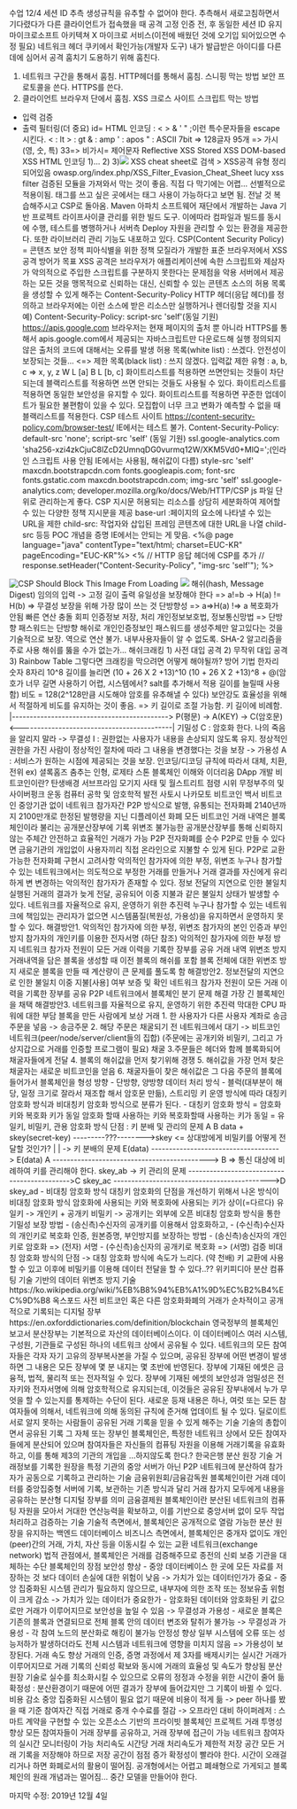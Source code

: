수업 12/4
세션 ID
추측
생성규칙을 유추할 수 없어야 한다.
추측해서 새로고침하면서 기다렸다가 다른 클라이언트가 접속했을 때 공격
고정
인증 전, 후 동일한 세션 ID 유지
마이크로소프트 아키텍쳐 X 마이크로 서비스(이전에 배웠던 것에 오기입 되어있으면 수정 필요)
네트워크 헤더 쿠키에서 확인가능(개발자 도구)
내가 발급받은 아이디를 다른데에 심어서 공격
훔치기
도용하기 위해 훔친다.
1) 네트워크 구간을 통해서 훔침. HTTP헤더를 통해서 훔침. 스니핑
막는 방법
보안 프로토콜을 쓴다. HTTPS를 쓴다.
2) 클라이언트 브라우저 단에서 훔침. XSS 크로스 사이트 스크립트
막는 방법
- 입력 검증
- 출력 필터링(더 중요)
id=<script>alert('hello')</script>
HTML 인코딩 : < > & ' " ;이런 특수문자들을 escape 시킨다.
< : lt > : gt & : amp ' : apos " :
ASCII 7bit => 128글자
95개 => 가시(영, 숫, 특)
33=> 비가시= 제어문자
Reflective XSS
Stored XSS
DOM-based XSS
HTML 인코딩
1)<scirpt>...</script>
2)<script> src="..."></script>
3)<img src="..." onerror="...">
XSS cheat sheet로 검색 > XSS공격 유형 정리 되어있음
owasp.org/index.php/XSS_Filter_Evasion_Cheat_Sheet
lucy xss filter
검증된 모듈을 가져와서 막는 것이 좋음. 직접 다 막기에는 어렵...
선별적으로 적용이됨. 태그를 쓰고 싶은 곳에서는 태그 사용이 가능하다고 보면 됨.
전날 것 복습해주시고 CSP로 돌아옴.
Maven
아파치 소프트웨어 재단에서 개발하는 Java 기반 프로젝트 라이프사이클 관리를 위한 빌드 도구. 이에따라
컴파일과 빌드를 동시에 수행, 테스트를 병행하거나 서버측 Deploy 자원을 관리할 수 있는 환경을 제공한다.
또한 라이브러리 관리 기능도 내포하고 있다.
CSP(Content Security Policy) = 콘텐츠 보안 정책
피아식별을 위한 정책
모질라가 개발한 표준
브라우저에서 XSS 공격 방어가 목표
XSS 공격은 브라우저가 애플리케이션에 속한 스크립트와 제삼자가 악의적으로 주입한 스크립트를 구분하지
못한다는 문제점을 악용
서버에서 제공하는 모든 것을 맹목적으로 신뢰하는 대신, 신뢰할 수 있는 콘텐츠 소스의 허용 목록을 생성할 수
있게 해주는 Content-Security-Policy HTTP 헤더(응답 헤더)를 정의하고 브라우저에는 이런 소스에 받은
리소스만 실행하거나 렌더링할 것을 지시
예) Content-Security-Policy: script-src 'self'(동일 기원) https://apis.google.com
브라우저는 현재 페이지의 출처 뿐 아니라 HTTPS를 통해서 apis.google.com에서 제공되는
자바스크립트만 다운로드해 실행
정의되지 않은 출처의 코드에 대해서는 오류를 발생
허용 목록(white list) : 쓰겠다. 안전성이 보장되는 것들...
<=>
제한 목록(black list) : 쓰지 않겠다.
입력값 제한
유형 : a, b, c => x, y, z
W L [a]
B L [b, c]
화이트리스트를 적용하면 쓰면안되는 것들이 차단되는데 블랙리스트를 적용하면 쓰면 안되는 것들도 사용될
수 있다.
화이트리스트를 적용하면 동일한 보안성을 유지할 수 있다.
화이트리스트를 적용하면 꾸준한 업데이트가 필요한 불편함이 있을 수 있다.
모집합이 너무 크고 변화가 예측할 수 없을 때 블랙리스트를 적용한다.
CSP 테스트 사이트
https://content-security-policy.com/browser-test/
IE에서는 테스트 불가.
Content-Security-Policy: default-src 'none'; script-src 'self' (동일 기원) ssl.google-analytics.com
'sha256-xzi4zkCjuC8lZcD2UmnqDG0vurmq12W/XKM5Vd0+MlQ=';(인라인 스크립트 사용 안됨
IE에서는 사용됨, 해쉬값이 다름) style-src 'self' maxcdn.bootstrapcdn.com fonts.googleapis.com;
font-src fonts.gstatic.com maxcdn.bootstrapcdn.com; img-src 'self' ssl.google-analytics.com;
developer.mozilla.org/ko/docs/Web/HTTP/CSP
js 파일 단위로 관리하는게 좋다.
CSP 지시문
허용되는 리소스를 상담히 세분화하여 제어할 수 있는 다양한 정책 지시문을 제공
base-url :페이지의 <base> 요소에 나타낼 수 있는 URL을 제한
child-src: 작업자와 삽입된 프레임 콘텐츠에 대한 URL을 나열
child-src
등등
POC 개념을 증명
IE에서는 안되는 게 맞음.
<%@ page language="java" contentType="text/html; charset=EUC-KR"
pageEncoding="EUC-KR"%>
<%
// HTTP 응답 헤더에 CSP를 추가
// response.setHeader("Content-Security-Policy", "img-src 'self'");
%>
<!DOCTYPE html PUBLIC "-//W3C//DTD HTML 4.01 Transitional//EN" "http://www.w3.org/TR/
html4/loose.dtd">
<html>
<head>
<meta http-equiv="Content-Type" content="text/html; charset=EUC-KR">
<!-- 메타 태그를 이용한 CSP 적용 -->
<meta http-equiv="Content-Security-Policy" content="img-src 'self'; script-src 'nonce-abcd';">
<title>Insert title here</title>
</head>
<body>
<!-- 외부에서 가져오는 이미지 -->
<img src="https://unsplash.it/300/200" alt="CSP Should Block This Image From Loading">
<!-- 동일 서버에서 가져오는 이미지 -->
<img src="/openeg/img/spring.jpg" />
<!-- 실행을 허가하는 스크립트 -->
<script nonce="abcd">
alert("OK");
</script>
<!-- 실행을 불허하는 스크립트 -->
<script>
alert("NO");
</script>
</body>
</html>
해쉬(hash, Message Digest)
임의의 입력 -> 고정 길이 출력
유일성을 보장해야 한다 => a!=b -> H(a) != H(b) => 무결성 보장을 위해 가장 많이 쓰는 것
단방향성 => a=>H(a) !=> a
복호화가 안됨
빠른 연산
충돌 회피
인증정보 저장, 처리
개인정보보호법, 정보통신망법
=> 단방향 패스워드는 단방향 해쉬로
개인인증정보인 패스워드를 생성주체만 알고있다는 것을 기술적으로 보장. 역으로 연산 불가. 내부사용자들이
알 수 없도록.
SHA-2 알고리즘을 주로 사용
해쉬를 뚫을 수가 없는가...
해쉬크래킹
1) 사전 대입 공격
2) 무작위 대입 공격
3) Rainbow Table
그렇다면 크래킹을 막으려면 어떻게 해야될까?
방어 기법
한자리 숫자 8자리 10^8
길이를 늘리면 (10 + 26 X 2 +13)^10
(10 + 26 X 2 +13)^8 + @(암호가 너무 길면 사용하기 어렵, 시스템에서? salt를 추가해서 적용 길이를
늘릴때 사용함)
비도 = 128(2^128만큼 시도해야 암호를 유추해낼 수 있다) 보안강도
효율성을 위해서 적절하게 비도를 유지하는 것이 좋음.
=> 키 길이로 조절 가능함. 키 길이에 비례함.
|-------------------------------------------->
P(평문) -> A(KEY) -> C(암호문)
<-------------------------------------------|
기밀성 C : 암호화 한다. 나의 죽음을 알리지 말라
->
무결성 I : 권한없는 사용자가 내용을 손상되지 않도록 유지. 정상적인 권한을 가진 사람이 정상적인 절차에
따라 그 내용을 변경했다는 것을 보장
->
가용성 A : 서비스가 원하는 시점에 제공되는 것을 보장.
인코딩/디코딩
규칙에 따라서 대체, 치환, 전위
ex) 셜록홈즈 춤추는 인형, 로제타 스톤
블록체인 이해와 이더리움 DApp 개발
비트코인이란?
탄생배경
서브프라임 모기지 사태 및 월스트리트 점령 시위
무정부주의 및 사이버펑크 운동
컴퓨터 공학 및 암호학적 발전
사토시 나카모토 비트코인 백서
비트코인
중앙기관 없이 네트워크 참가자간 P2P 방식으로 발행, 유통되는 전자화폐
2140년까지 2100만개로 한정된 발행량을 지닌 디플레이션 화폐
모든 비트코인 거래 내역은 블록체인이라 불리는 공개분산장부에 기록
위변조 불가능한 공개분산장부를 통해 신뢰하지 않는 주체간 안전하고 효율적인 거래가 가능
P2P
전자화폐를 순수 P2P로 만들 수 있다면 금융기관의 개입없이 사용자끼리 직접 온라인으로 지불할 수 있게
된다.
P2P로 교환 가능한 전자화폐 구현시 고려사항
악의적인 참가자에 의한 부정, 위변조
누구나 참가할 수 있는 네트워크에서는 의도적으로 부정한 거래를 만들거나 거래 결과를 자신에게 유리하게 변
변경하는 악의적인 참가자가 존재할 수 있다.
정보 전달의 지연으로 인한 불일치
실행된 거래의 결과가 늦게 전달, 공유되어 이중 지불과 같은 불일치 상태가 발생할 수 있다.
네트워크를 자율적으로 유지, 운영하기 위한 추진력
누구나 참가할 수 있는 네트워크에 책임있는 관리자가 없으면 시스템품질(복원성, 가용성)을 유지하면서
운영하지 못 할 수 있다.
해결방안1. 악의적인 참가자에 의한 부정, 위변조
참가자의 본인 인증과 부인 방지
참가자의 개인키를 이용한 전자서명
(하단 참조)
악의적인 참가자에 의한 부정 방지
네트워크 참가자 전원이 모든 거래 이력을 기록한 장부를 공유
거래 내역 위변조 방지
거래내역을 담은 블록을 생성할 때 이전 블록의 해쉬를 포함
블록 전체에 대한 위변조 방지
새로운 블록을 만들 때 계산량이 큰 문제를 풀도록 함
해결방안2. 정보전달의 지연으로 인한 불일치
이중 지불[사용] 여부 보증 및 확인
네트워크 참가자 전원이 모든 거래 이력을 기록한 장부를 공유
P2P 네트워크에서 블록체인 분기 문제 해결
가장 긴 블록체인을 채택
해결방안3. 네트워크를 자율적으로 유지, 운영하기 위한 추진력
막대한 CPU 파워에 대한 부담
블록을 만든 사람에게 보상
거래
1. 한 사용자가 다른 사용자 계좌로 송금 주문을 넣음 -> 송금주문
2. 해당 주문은 채굴되기 전 네트워크에서 대기 -> 비트코인 네트워크(peer/node/server/client들의 집합)
(주문에는 공개키와 비밀키, 그리고 가상지갑으로 거래를 인증할 프로그램이 필요)
채굴
3.주문들은 헤더와 함께 블록화되어 채굴자들에게 전달
4. 블록의 해쉬값을 먼저 찾기위해 경쟁
5. 해쉬값을 가장 먼저 찾은 채굴자는 새로운 비트코인을 얻음
6. 채굴자들이 찾은 해쉬값은 그 다음 주문의 블록에 들어가서 블록체인을 형성
방향 - 단방향, 양방향
데이터 처리 방식 - 블럭(대부분이 해당, 일정 크기로 잘라서 재조합 해서 암호문 만듦), 스트리밍
키 운영 방식에 따라 대칭키 암호화 방식과 비대칭키 암호화 방식으로 분류가 된다.
- 대칭키 암호화 방식 = 암호화 키와 복호화 키가 동일
암호화 할때 사용하는 키와 복호화할때 사용하는 키가 동일
= 유일키, 비밀키, 관용 암호화 방식
단점 : 키 분배 및 관리의 문제
A B
data
+
skey(secret-key) ---------???-------->skey <= 상대방에게 비밀키를 어떻게 전달할 것인가?
| | -> 키 분배의 문제
E(data) ------------------------------------> E(data)
A --------------------------------------------> B => 통신 대상에 비례하여 키를 관리해야 한다.
skey_ab -> 키 관리의 문제
-------------------------------------------->C
skey_ac
-------------------------------------------->D
skey_ad
- 비대칭 암호화 방식
대칭키 암호화의 단점을 개선하기 위해서 나온 방식이 비대칭 암호화 방식
암호화에 사용되는 키와 복호화에 사용되는 키가 상이(=다르다)
유일키 -> 개인키 + 공개키
비밀키 -> 공개키는 외부에 오픈
비대칭 암호화 방식을 통한 기밀성 보장 방법
- (송신측)수신자의 공개키를 이용해서 암호화하고,
- (수신측)수신자의 개인키로 복호화
인증, 원본증명, 부인방지를 보장하는 방법
- (송신측)송신자의 개인키로 암호화 => (전자) 서명
- (수신측)송신자의 공개키로 복호화 => (서명) 검증
비대칭 암호화 방식의 단점 -> 대칭 암호화 방식에 속도가 느리다. (약 천배)
키 교환에 사용할 수 있고 이후에 비밀키를 이용해 데이터 전달을 할 수 있다..??
위키피디아
분산 컴퓨팅 기술 기반의 데이터 위변조 방지 기술
https://ko.wikipedia.org/wiki/%EB%B8%94%EB%A1%9D%EC%B2%B4%EC%9D%B8
옥스포드 사전
비트코인 혹은 다른 암호화화폐의 거래가 순차적이고 공개적으로 기록되는 디지털 장부
https://en.oxforddictionaries.com/definition/blockchain
영국정부의 블록체인 보고서
분산장부는 기본적으로 자산의 데이터베이스이다. 이 데이터베이스 여러 시스템, 구성원, 기관들로 구성된
하나의 네트워크 상에서 공유될 수 있다. 네트워크의 모든 참여자들은 각자 자기 고유의 장부복사본을 가질 수
있으며, 공유된 장부에 어떤 변경이 발생하면 그 내용은 모든 장부에 몇 분 내지는 몇 초반에 반영된다. 장부에
기재된 에셋은 금융적, 법적, 물리적 또는 전자적일 수 있다. 장부에 기재된 에셋의 보안성과 엄밀성은 전자키와
전자서명에 의해 암호학적으로 유지되는데, 이것들은 공유된 장부내에서 누가 무엇을 할 수 있는지를 통제하는
수단이 된다. 새로운 등재 내용은 하나, 여럿 또는 모든 참여자들에 의해서, 네트워크에 의해 동의된 규칙에
준거해 업데이트 될 수 있다.
딜로이트
서로 알지 못하는 사람들이 공유된 거래 기록을 믿을 수 있게 해주는 기술
기술의 총합이면서 공유된 기록 그 자체 또는 장부인 블록체인은, 특정한 네트워크 상에서 모든 참여자들에게
분산되어 있으며 참여자들은 자신들의 컴퓨팅 자원을 이용해 거래기록을 유효화하고, 이를 통해 제3의 기관의
개입을 ...하지않도록 한다.?
한국은행
분산 원장 기술
거래정보를 기록한 원장을 특정 기관의 중앙 서버가 아닌 P2P 네트워크에 분산하여 참가자가 공동으로
기록하고 관리하는 기술
금융위원회/금융감독원
블록체인이란 거래 데이터를 중앙집중형 서버에 기록, 보관하는 기존 방식과 달리 거래 참가지 모두에게
내용을 공유하는 분산형 디지털 장부를 의미
금융결제원
블록체인이란 분산된 네트워크의 컴퓨팅 자원을 모아서 거대한 연산능력을 확보하고, 이를 기반으로 중앙서버
없이 모두 작업 처리하고 검증하는 기술
기술적 측면에서,
블록체인은 공개적으로 열람 가능한 분산 원장을 유지하는 백엔드 데이터베이스
비즈니스 측면에서,
블록체인은 중개자 없이도 개인(peer)간의 거래, 가치, 자산 등을 이동시킬 수 있는 교환 네트워크(exchange
network)
법적 관점에서,
블록체인은 거래를 검증해주므로 종전의 신뢰 보증 기관을 대체하는 수단
블록체인의 장점
보안성 향상
- 중앙 데이터베이스 한 곳에 모든 자료를 저장하는 것 보다 데이터 손실에 대한 위험이 낮음 -> 가치가 있는
데이터인가가 중요
- 중앙 집중화된 시스템 관리가 필요하지 않으므로, 내부자에 의한 조작 또는 정보유출 위험이 크게 감소 ->
가치가 있는 데이터가 중요한가
- 암호화된 데이터와 암호화된 키 값으로만 거래가 이루어지므로 보안성을 높일 수 있음 -> 무결성과 가용성
- 새로운 블록은 기존의 블록과 연결되므로 전체 블록 안의 데이터 변조와 탈취가 불가능 -> 무결성과 가용성
- 각 참여 노드의 분산화로 해킹이 불가능
안정성 향상
일부 시스템에 오류 또는 성능저하가 발생하더라도 전체 시스템과 네트워크에 영향을 미치지 않음 =>
가용성이 보장된다.
거래 속도 향상
거래의 인증, 증명 과정에서 제 3자를 배제시키는 실시간 거래가 이루어지므로 거래 기록의 신뢰성 확보와
동시에 거래의 효율성 및 속도가 향상됨
분산원장 기술로 실수를 최소화시킬 수 있으므로 오류의 정정과 수정을 위한 시간이 줄어 듦
확정성 : 분산환경이기 때문에 어떤 결과가 장부에 들어갔지만 그 기록이 바뀔 수 있다.
비용 감소
중앙 집중화된 시스템이 필요 없기 때문에 비용이 적게 듦 -> peer 하나를 봤을 때 기준
참여자간 직접 거래로 중개 수수료를 절감 -> 오프라인 대비
하이퍼레저 : 스마트 계약을 구현할 수 있는 오픈소스 기반의 프라이빗 블록체인 프로젝트
거래 투명성 향상
모든 참여자들이 거래 장부를 공유하고, 거래 장부에 접근이 가능
네트워크 참여자의 실시간 모니터링이 가능
처리속도
시간당 거래 처리속도가 제한적
저장 공간
모든 거래 기록을 저장해야 하므로 저장 공간이 점점 증가
확정성이 빨라야 한다. 시간이 오래걸리거나 하면 화폐로서의 활용이 떨어짐.
공개형에서는 어렵고 폐쇄형으로 가게되고 블록체인의 원래 개념과는 멀어짐...
중간 모델을 만들어야 한다.








마지막 수정: 2019년 12월 4일